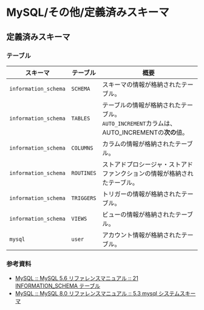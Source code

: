 # MySQL/その他/定義済みスキーマ

## 定義済みスキーマ

### テーブル

| スキーマ | テーブル     | 概要                                 |
| ------------ | ------------------------------------ | ------------------------------------ |
| `information_schema` | `SCHEMA` | スキーマの情報が格納されたテーブル。 |
| `information_schema` | `TABLES` | テーブルの情報が格納されたテーブル。<br />`AUTO_INCREMENT`カラムは、AUTO_INCREMENTの**次の**値。 |
| `information_schema` | `COLUMNS` | カラムの情報が格納されたテーブル。 |
| `information_schema` | `ROUTINES` | ストアドプロシージャ・ストアドファンクションの情報が格納されたテーブル。 |
| `information_schema` | `TRIGGERS` | トリガーの情報が格納されたテーブル。 |
| `information_schema` | `VIEWS` | ビューの情報が格納されたテーブル。 |
| `mysql` | `user` | アカウント情報が格納されたテーブル。 |

### 参考資料

- [MySQL :: MySQL 5.6 リファレンスマニュアル :: 21 INFORMATION_SCHEMA テーブル](https://dev.mysql.com/doc/refman/5.6/ja/information-schema.html)
- [MySQL :: MySQL 8.0 リファレンスマニュアル :: 5.3 mysql システムスキーマ](https://dev.mysql.com/doc/refman/8.0/ja/system-schema.html)

